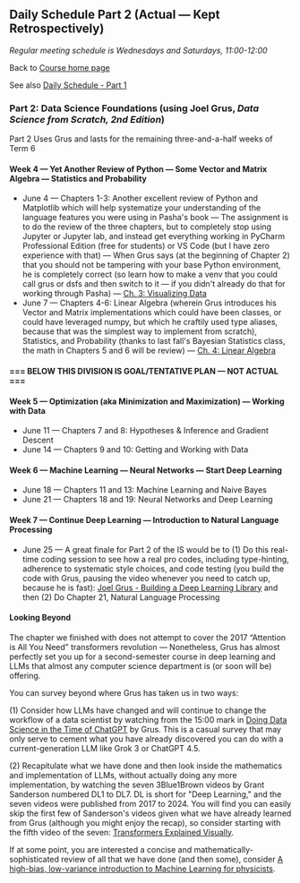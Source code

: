 ## Daily Schedule Part 2 (Actual &mdash; Kept Retrospectively)

*Regular meeting schedule is Wednesdays and Saturdays, 11:00-12:00*

Back to [Course home page](./index.html)

See also [Daily Schedule - Part 1](./daily_schedule_part1.html)

### Part 2: Data Science Foundations (using Joel Grus, *Data Science from Scratch, 2nd Edition*)

Part 2 Uses Grus and lasts for the remaining three-and-a-half weeks of Term 6

#### Week 4 &mdash; Yet Another Review of Python &mdash; Some Vector and Matrix Algebra &mdash; Statistics and Probability

* June 4 &mdash; Chapters 1-3: Another excellent review of Python and Matplotlib which will help systematize your understanding of the language features you were using in Pasha's book &mdash; The assignment is to do the review of the three chapters, but to completely stop using Jupyter or Jupyter lab, and instead get everything working in PyCharm Professional Edition (free for students) or VS Code (but I have zero experience with that) &mdash; When Grus says (at the beginning of Chapter 2) that you should not be tampering with your base Python environment, he is completely correct (so learn how to make a venv that you could call grus or dsfs and then switch to it &mdash; if you didn't already do that for working through Pasha) &mdash; [Ch. 3: Visualizing Data](./grus/ch03/grus_ch03_code.py)
* June 7 &mdash; Chapters 4-6: Linear Algebra (wherein Grus introduces his Vector and Matrix implementations which could have been classes, or could have leveraged numpy, but which he craftily used type aliases, because that was the simplest way to implement from scratch), Statistics, and Probability (thanks to last fall's Bayesian Statistics class, the math in Chapters 5 and 6 will be review) &mdash; [Ch. 4: Linear Algebra](./grus/ch04/grus_ch04_code.py)

#### === BELOW THIS DIVISION IS GOAL/TENTATIVE PLAN &mdash; NOT ACTUAL ===

#### Week 5 &mdash; Optimization (aka Minimization and Maximization) &mdash; Working with Data

* June 11 &mdash; Chapters 7 and 8: Hypotheses &amp; Inference and Gradient Descent
* June 14 &mdash; Chapters 9 and 10: Getting and Working with Data

#### Week 6 &mdash; Machine Learning &mdash; Neural Networks &mdash; Start Deep Learning

* June 18 &mdash; Chapters 11 and 13: Machine Learning and Naive Bayes
* June 21 &mdash; Chapters 18 and 19: Neural Networks and Deep Learning

#### Week 7 &mdash; Continue Deep Learning &mdash; Introduction to Natural Language Processing

* June 25 &mdash; A great finale for Part 2 of the IS would be to (1) Do this real-time coding session to see how a real pro codes, including type-hinting, adherence to systematic style choices, and code testing (you build the code with Grus, pausing the video whenever you need to catch up, because he is fast): [Joel Grus - Building a Deep Learning Library](https://joelgrus.com/2017/12/04/livecoding-madness-building-a-deep-learning-library/) and then (2) Do Chapter 21, Natural Language Processing

#### Looking Beyond

The chapter we finished with does not attempt to cover the 2017 &ldquo;Attention is All You Need&rdquo; transformers revolution &mdash; Nonetheless, Grus has almost perfectly set you up for a second-semester course in deep learning and LLMs that almost any computer science department is (or soon will be) offering.

You can survey beyond where Grus has taken us in two ways:

(1) Consider how LLMs have changed and will continue to change the workflow of a data scientist by watching from the 15:00 mark in [Doing Data Science in the Time of ChatGPT](https://youtu.be/oyV81rnLSJc?t=900) by Grus. This is a casual survey that may only serve to cement what you have already discovered you can do with a current-generation LLM like Grok 3 or ChatGPT 4.5.

(2) Recapitulate what we have done and then look inside the mathematics and implementation of LLMs, without actually doing any more implementation, by watching the seven 3Blue1Brown videos by Grant Sanderson numbered DL1 to DL7. DL is short for "Deep Learning," and the seven videos were published from 2017 to 2024. You will find you can easily skip the first few of Sanderson's videos given what we have already learned from Grus (although you might enjoy the recap), so consider starting with the fifth video of the seven: [Transformers Explained Visually](https://youtu.be/wjZofJX0v4M).

If at some point, you are interested a concise and mathematically-sophisticated review of all that we have done (and then some), consider [A high-bias, low-variance introduction to Machine Learning for physicists](./references/MachineLearningForPhysicists.pdf).

